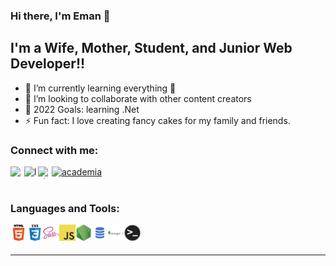 ### Hi there, I'm Eman 👋



## I'm a Wife, Mother, Student, and Junior Web Developer!!
- 🌱 I’m currently learning everything 🤣
- 👯 I’m looking to collaborate with other content creators
- 🥅 2022 Goals: learning .Net
- ⚡ Fun fact: I love creating fancy cakes for my family and friends.

### Connect with me:

[<img align="left" src='https://cdn.jsdelivr.net/npm/simple-icons@3.0.1/icons/icloud.svg' alt='website' height='20' width="22px">](www.emanyoussef.com) [<img align="left" src='https://cdn.jsdelivr.net/npm/simple-icons@3.0.1/icons/linkedin.svg' alt='linkedin' height='20' width="22px" >](https://www.linkedin.com/in/www.linkedin.com/in/eman-youssef-a568b536/) [<img align="left" src='https://cdn.jsdelivr.net/npm/simple-icons@3.0.1/icons/github.svg' alt='github' height='20' width="22px" >](https://github.com/eeyoussef)  [<img src='https://cdn.jsdelivr.net/npm/simple-icons@3.0.1/icons/academia.svg' alt='academia' height='20' width="22px">](https://emanessam.academia.edu/)  
<br />

### Languages and Tools:

<img align="left" alt="HTML5" width="26px" src="https://raw.githubusercontent.com/github/explore/80688e429a7d4ef2fca1e82350fe8e3517d3494d/topics/html/html.png" />
<img align="left" alt="CSS3" width="26px" src="https://raw.githubusercontent.com/github/explore/80688e429a7d4ef2fca1e82350fe8e3517d3494d/topics/css/css.png" />
<img align="left" alt="Sass" width="26px" src="https://raw.githubusercontent.com/github/explore/80688e429a7d4ef2fca1e82350fe8e3517d3494d/topics/sass/sass.png" />
<img align="left" alt="JavaScript" width="26px" src="https://raw.githubusercontent.com/github/explore/80688e429a7d4ef2fca1e82350fe8e3517d3494d/topics/javascript/javascript.png" />
<img align="left" alt="Node.js" width="26px" src="https://raw.githubusercontent.com/github/explore/80688e429a7d4ef2fca1e82350fe8e3517d3494d/topics/nodejs/nodejs.png" />
<img align="left" alt="SQL" width="26px" src="https://raw.githubusercontent.com/github/explore/80688e429a7d4ef2fca1e82350fe8e3517d3494d/topics/sql/sql.png" />
<img align="left" alt="MongoDB" width="26px" src="https://raw.githubusercontent.com/github/explore/80688e429a7d4ef2fca1e82350fe8e3517d3494d/topics/mongodb/mongodb.png" />
<img align="left" alt="Terminal" width="26px" src="https://raw.githubusercontent.com/github/explore/80688e429a7d4ef2fca1e82350fe8e3517d3494d/topics/terminal/terminal.png" />

<br />
<br />

---
